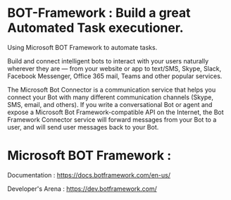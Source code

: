 # BOT-Framework : Build a great Automated Task executioner.

Using Microsoft BOT Framework to automate tasks.

Build and connect intelligent bots to interact with your users naturally wherever they are — from your website or app to text/SMS, Skype, Slack, Facebook Messenger, Office 365 mail, Teams and other popular services.

The Microsoft Bot Connector is a communication service that helps you connect your Bot with many different communication channels (Skype, SMS, email, and others). If you write a conversational Bot or agent and expose a Microsoft Bot Framework-compatible API on the Internet, the Bot Framework Connector service will forward messages from your Bot to a user, and will send user messages back to your Bot.

# Microsoft BOT Framework :

Documentation : https://docs.botframework.com/en-us/

Developer's Arena : https://dev.botframework.com/
